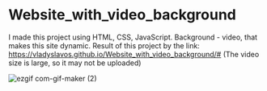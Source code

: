 # Website_with_video_background


I made this project using HTML, CSS, JavaScript. Background - video, that makes this site dynamic.
Result of this project by the link:
https://vladyslavos.github.io/Website_with_video_background/#
(The video size is large, so it may not be uploaded)

![ezgif com-gif-maker (2)](https://user-images.githubusercontent.com/67589338/104092600-a3636a80-528d-11eb-8fc2-bd495ece1ef0.gif)













